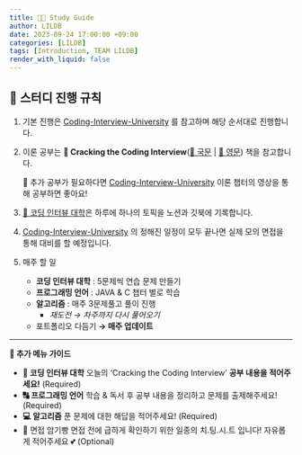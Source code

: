 ```yaml
---
title: ✋🏻 Study Guide
author: LILDB
date: 2023-09-24 17:00:00 +09:00
categories: [LILDB]
tags: [Introduction, TEAM LILDB]
render_with_liquid: false
---
```


## **🎲 스터디 진행 규칙**

1. 기본 진행은 [Coding-Interview-University](https://github.com/jwasham/coding-interview-university) 를 참고하며 해당 순서대로 진행합니다.
2. 이론 공부는 **📒 Cracking the Coding Interview**([🔗 국문](https://drive.google.com/file/d/1yea6Sm0N2pxsE0TNe8w8fLY-ev7Qu5CE/view?usp=sharing) | [🔗 영문](https://github.com/Avinash987/Coding/blob/master/Cracking-the-Coding-Interview-6th-Edition-189-Programming-Questions-and-Solutions.pdf)) 책을 참고합니다.

   💬 추가 공부가 필요하다면 [Coding-Interview-University](https://github.com/jwasham/coding-interview-university) 이론 챕터의 영상을 통해 공부하면 좋아요!

3. [🏫 코딩 인터뷰 대학](https://www.notion.so/0542121e2d68451da599c536e9ab8372?pvs=21)은 하루에 하나의 토픽을 노션과 깃북에 기록합니다.

4. [Coding-Interview-University](https://github.com/jwasham/coding-interview-university/blob/main/translations/README-ko.md) 의 정해진 일정이 모두 끝나면 실제 모의 면접을 통해 대비를 할 예정입니다.
5. 매주 할 일
   - **코딩 인터뷰 대학** : 5문제씩 연습 문제 만들기
   - **프로그래밍 언어** : JAVA & C 챕터 별로 학습
   - **알고리즘** : 매주 3문제풀고 풀이 진행
     - _재도전 → 차주까지 다시 풀어오기_
   - 포트폴리오 다듬기 **→ 매주 업데이트**

---

**🌿 추가 메뉴 가이드**

- **🏫 코딩 인터뷰 대학**
  오늘의 ‘Cracking the Coding Interview’ **공부 내용을 적어주세요!** (Required)
- **🔠 프로그래밍 언어**
  학습 & 독서 후 공부 내용을 정리하고 문제를 출제해주세요! (Required)
- **💻 알고리즘**
  푼 문제에 대한 해답을 적어주세요! (Required)
- 🍞 면접 암기빵
  면접 전에 급하게 확인하기 위한 일종의 치.팅.시.트 입니다! 자유롭게 적어주세요 💕 (Optional)
